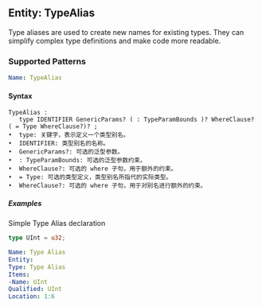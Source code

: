 ## Entity: TypeAlias

Type aliases are used to create new names for existing types. They can simplify complex type definitions and make code more readable.

### Supported Patterns

```yaml
Name: TypeAlias
```


#### Syntax

```text
TypeAlias :
   type IDENTIFIER GenericParams? ( : TypeParamBounds )? WhereClause? ( = Type WhereClause?)? ;
•  type: 关键字，表示定义一个类型别名。
•  IDENTIFIER: 类型别名的名称。
•  GenericParams?: 可选的泛型参数。
•  : TypeParamBounds: 可选的泛型参数约束。
•  WhereClause?: 可选的 where 子句，用于额外的约束。
•  = Type: 可选的类型定义，类型别名所指代的实际类型。
•  WhereClause?: 可选的 where 子句，用于对别名进行额外的约束。
```

##### Examples
Simple Type Alias declaration

```rs
type UInt = u32;
```

```yaml
Name: Type Alias 
Entity:
Type: Type Alias
Items:
-Name: UInt
Qualified: UInt
Location: 1:6
```

